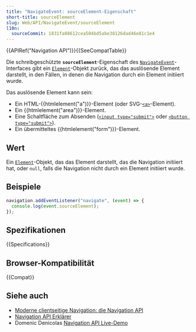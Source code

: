 ```yaml
---
title: "NavigateEvent: sourceElement-Eigenschaft"
short-title: sourceElement
slug: Web/API/NavigateEvent/sourceElement
l10n:
  sourceCommit: 1831fa08612cea504bd5abe38126dad46e81c1e4
---
```


{{APIRef("Navigation API")}}{{SeeCompatTable}}

Die schreibgeschützte **`sourceElement`**-Eigenschaft des [`NavigateEvent`](/de/docs/Web/API/NavigateEvent)-Interfaces gibt ein [`Element`](/de/docs/Web/API/Element)-Objekt zurück, das das auslösende Element darstellt, in den Fällen, in denen die Navigation durch ein Element initiiert wurde.

Das auslösende Element kann sein:

- Ein HTML-{{htmlelement("a")}}-Element (oder SVG-[`<a>`](/de/docs/Web/SVG/Reference/Element/a)-Element).
- Ein {{htmlelement("area")}}-Element.
- Eine Schaltfläche zum Absenden ([`<input type="submit">`](/de/docs/Web/HTML/Reference/Elements/input/submit) oder [`<button type="submit">`](/de/docs/Web/HTML/Reference/Elements/button)).
- Ein übermitteltes {{htmlelement("form")}}-Element.

## Wert

Ein [`Element`](/de/docs/Web/API/Element)-Objekt, das das Element darstellt, das die Navigation initiiert hat, oder `null`, falls die Navigation nicht durch ein Element initiiert wurde.

## Beispiele

```js
navigation.addEventListener("navigate", (event) => {
  console.log(event.sourceElement);
});
```

## Spezifikationen

{{Specifications}}

## Browser-Kompatibilität

{{Compat}}

## Siehe auch

- [Moderne clientseitige Navigation: die Navigation API](https://developer.chrome.com/docs/web-platform/navigation-api/)
- [Navigation API Erklärer](https://github.com/WICG/navigation-api/blob/main/README.md)
- Domenic Denicolas [Navigation API Live-Demo](https://gigantic-honored-octagon.glitch.me/)
